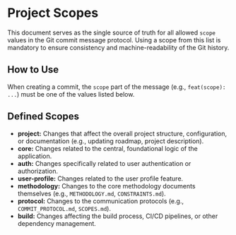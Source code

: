 # Project Scopes

This document serves as the single source of truth for all allowed `scope` values in the Git commit message protocol. Using a scope from this list is mandatory to ensure consistency and machine-readability of the Git history.

## How to Use

When creating a commit, the `scope` part of the message (e.g., `feat(scope): ...`) must be one of the values listed below.

## Defined Scopes

*   **project:** Changes that affect the overall project structure, configuration, or documentation (e.g., updating roadmap, project description).
*   **core:** Changes related to the central, foundational logic of the application.
*   **auth:** Changes specifically related to user authentication or authorization.
*   **user-profile:** Changes related to the user profile feature.
*   **methodology:** Changes to the core methodology documents themselves (e.g., `METHODOLOGY.md`, `CONSTRAINTS.md`).
*   **protocol:** Changes to the communication protocols (e.g., `COMMIT_PROTOCOL.md`, `SCOPES.md`).
*   **build:** Changes affecting the build process, CI/CD pipelines, or other dependency management.
